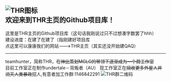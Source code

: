 ![THR图标](https://i0.hdslb.com/bfs/album/9ff9c829fd51cbc88b286b03013c9318bf4368f8.png "THR图标")  
欢迎来到THR主页的Github项目库！
-----------------------------
这里是THR主页的Github项目库（这句话我刚说过只不过想凑字数罢了hhh）  
建设进度：在建了在建了（指刚建好项目库  
点这里可以康康我们的网站--->THR主页（其实还没开始建QAQ）  
***
teamhunter，简称THR，~~在神比策划MGLG的带领下逐渐成为一个屑工作室~~  
目前工作室正在制作undertale－背叛者（AU）
现工作室正在~~招收更多外星人并消灭人类暴政~~招人,有意者加工作群:1146842291
![THR群二维码]()
